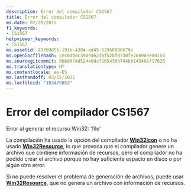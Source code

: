 ```yaml
---
description: Error del compilador CS1567
title: Error del compilador CS1567
ms.date: 07/20/2015
f1_keywords:
- CS1567
helpviewer_keywords:
- CS1567
ms.assetid: 837b9855-191b-4384-ad45-52960906679c
ms.openlocfilehash: cec6d0dc390e46236f52bf0730fe76698ee00154
ms.sourcegitcommit: 0bb8074d524e0dcf165430b744bb143461f17026
ms.translationtype: HT
ms.contentlocale: es-ES
ms.lasthandoff: 03/15/2021
ms.locfileid: "103479852"
---
```

# <a name="compiler-error-cs1567"></a>Error del compilador CS1567

Error al generar el recurso Win32: 'file'  
  
 La compilación ha usado la opción del compilador [**Win32Icon**](../compiler-options/resources.md#win32icon) o no ha usado [**Win32Resource**](../compiler-options/resources.md#win32resource), lo que provoca que el compilador genere un archivo que contiene información de recursos, pero el compilador no ha podido crear el archivo porque no hay suficiente espacio en disco o por algún otro error.  
  
 Si no puede resolver el problema de generación de archivos, puede usar [**Win32Resource**](../compiler-options/resources.md#win32resource), que no genera un archivo con información de recursos.
